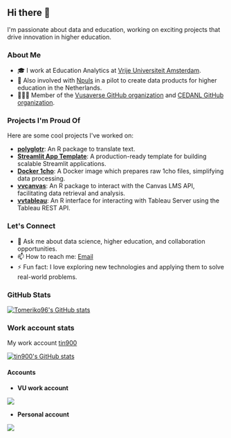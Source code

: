 ## Hi there 👋

I'm passionate about data and education, working on exciting projects that drive innovation in higher education.

### About Me

- 🎓 I work at Education Analytics at [Vrije Universiteit Amsterdam](https://www.vu.nl/en/).
- 🚀 Also involved with [Npuls](https://npuls.nl/) in a pilot to create data products for higher education in the Netherlands.
- 🧑‍🤝‍🧑 Member of the [Vusaverse GitHub organization](https://github.com/vusaverse) and [CEDANL GitHub organization](https://github.com/cedanl).

### Projects I'm Proud Of

Here are some cool projects I've worked on:

- **[polyglotr](https://github.com/Tomeriko96/polyglotr)**: An R package to translate text. 
- **[Streamlit App Template](https://github.com/cedanl/streamlit-app-template)**: A production-ready template for building scalable Streamlit applications.
- **[Docker 1cho](https://github.com/cedanl/docker_1cho)**: A Docker image which prepares raw 1cho files, simplifying data processing.
- **[vvcanvas](https://github.com/vusaverse/vvcanvas)**: An R package to interact with the Canvas LMS API, facilitating data retrieval and analysis.
- **[vvtableau](https://github.com/vusaverse/vvtableau)**: An R interface for interacting with Tableau Server using the Tableau REST API.


### Let's Connect

- 💬 Ask me about data science, higher education, and collaboration opportunities.
- 📫 How to reach me: [Email](mailto:t.iwan@vu.nl)
- ⚡ Fun fact: I love exploring new technologies and applying them to solve real-world problems.

### GitHub Stats

[![Tomeriko96's GitHub stats](https://github-readme-stats.vercel.app/api?username=Tomeriko96)](https://github.com/anuraghazra/github-readme-stats)

### Work account stats

My work account [tin900](github.com/tin900)

[![tin900's GitHub stats](https://github-readme-stats.vercel.app/api?username=tin900)](https://github.com/anuraghazra/github-readme-stats)

#### Accounts

- **VU work account**

[![](https://github.com/tin900.png?size=50)](https://github.com/tin900)

- **Personal account**

[![](https://github.com/Tomeriko96.png?size=50)](https://github.com/Tomeriko96)
<!--
**Tomeriko96/Tomeriko96** is a ✨ _special_ ✨ repository because its `README.md` (this file) appears on your GitHub profile.

Here are some ideas to get you started:

- 🔭 I’m currently working on ...
- 🌱 I’m currently learning ...
- 👯 I’m looking to collaborate on ...
- 🤔 I’m looking for help with ...
- 💬 Ask me about ...
- 📫 How to reach me: ...
- 😄 Pronouns: ...
- ⚡ Fun fact: ...
-->
